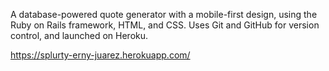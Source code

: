 A database-powered quote generator with a mobile-first design, using the Ruby on Rails framework, HTML, and CSS. Uses Git and GitHub for version control, and launched on Heroku.

https://splurty-erny-juarez.herokuapp.com/